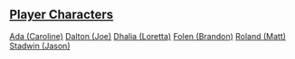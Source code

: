 <!-- TITLE: Characters -->
<!-- SUBTITLE: The personalities of Ulpha -->

## [Player Characters](characters/players)
[Ada (Caroline)](characters/players/ada)
[Dalton (Joe)](characters/players/dalton)
[Dhalia (Loretta)](characters/players/dhalia)
[Folen (Brandon)](characters/players/folen)
[Roland (Matt)](characters/players/roland)
[Stadwin (Jason)](characters/players/stadwin)